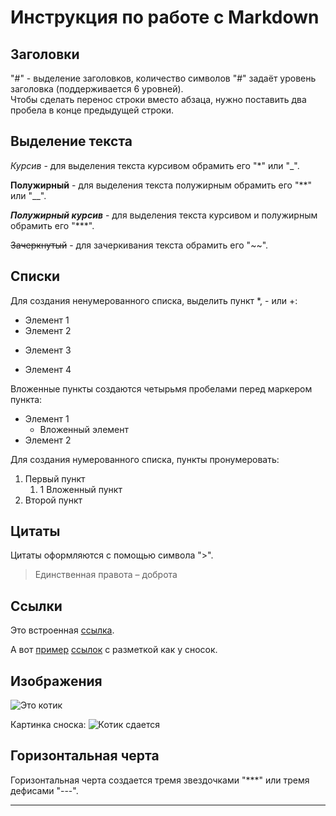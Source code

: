 # Инструкция по работе с Markdown

## Заголовки

"#" - выделение заголовков, количество символов "#" задаёт уровень заголовка (поддерживается 6 уровней).  
Чтобы сделать перенос строки вместо абзаца, нужно поставить два пробела в конце предыдущей строки.

## Выделение текста

*Курсив* - для выделения текста курсивом обрамить его "*" или "_".

**Полужирный** - для выделения текста полужирным обрамить его "**" или "__".

***Полужирный курсив*** - для выделения текста курсивом и полужирным обрамить его "***".

~~Зачеркнутый~~ - для зачеркивания текста обрамить его "~~".

## Списки

Для создания ненумерованного списка, выделить пункт *, - или +:
* Элемент 1
* Элемент 2
- Элемент 3
+ Элемент 4

Вложенные пункты создаются четырьмя пробелами перед маркером пункта:

* Элемент 1
    * Вложенный элемент
* Элемент 2

Для создания нумерованного списка, пункты пронумеровать:
1. Первый пункт
    1. 1 Вложенный пункт
2. Второй пункт

## Цитаты

Цитаты оформляются с помощью символа ">".

> Единственная правота – доброта

## Ссылки

Это встроенная [ссылка](https://rutube.ru/channel/25121656/).

А вот [пример][1]  [ссылок][2] с разметкой как у сносок.

[1]: https://vjoy.cc/wp-content/uploads/2021/02/637018e20cd044f197cd7eafc9ceb46e.jpg
[2]: https://vjoy.cc/wp-content/uploads/2021/02/7917da40b4b50aea9ed80f1477c7f861.jpg

## Изображения 

![Это котик](Kotik.jpg)

Картинка сноска:
![Котик сдается][image1]

[image1]: Cat.jpg

## Горизонтальная черта

Горизонтальная черта создается тремя звездочками "***" или тремя дефисами "---".
***
